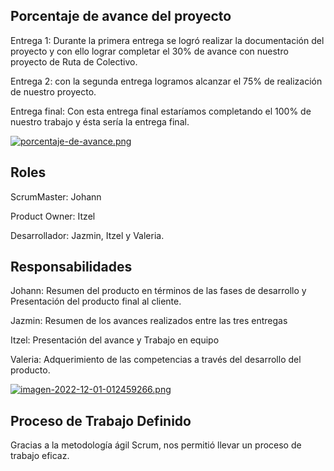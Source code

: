 
## Porcentaje de avance del proyecto
Entrega 1: Durante la primera entrega se logró realizar la documentación del proyecto y con ello lograr completar el 30% de avance con nuestro proyecto de Ruta de Colectivo. 

Entrega 2: con la segunda entrega logramos alcanzar el 75% de realización de nuestro proyecto.

Entrega final: Con esta entrega final estaríamos completando el 100% de nuestro trabajo y ésta sería la entrega final. 

[![porcentaje-de-avance.png](https://i.postimg.cc/SQHBkWY4/porcentaje-de-avance.png)](https://postimg.cc/MXbPYfY3)

## Roles

ScrumMaster: Johann

Product Owner: Itzel

Desarrollador: Jazmin, Itzel y Valeria. 

## Responsabilidades 

Johann: Resumen del producto en términos de las fases de desarrollo y Presentación del producto final al cliente.

Jazmin: Resumen de los avances realizados entre las tres entregas

Itzel: Presentación del avance y Trabajo en equipo

Valeria: Adquerimiento de las competencias a través del desarrollo del producto. 

[![imagen-2022-12-01-012459266.png](https://i.postimg.cc/RZWJKxVK/imagen-2022-12-01-012459266.png)](https://postimg.cc/18Zz1TF3)

## Proceso de Trabajo Definido

Gracias a la metodología ágil Scrum, nos permitió llevar un proceso de trabajo eficaz.
